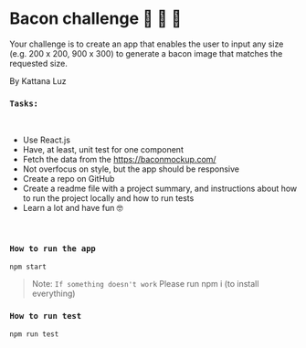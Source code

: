 # Bacon challenge 🥓 🥓 🥓

Your challenge is to create an app that enables the user to input any size (e.g. 200 x 200, 900 x 300) to generate a bacon image that matches the requested size.

By Kattana Luz

### `Tasks:`

<br>

- Use React.js
- Have, at least, unit test for one component
- Fetch the data from the https://baconmockup.com/
- Not overfocus on style, but the app should be responsive
- Create a repo on GitHub
- Create a readme file with a project summary, and instructions about how to run the project locally and how to run tests
- Learn a lot and have fun 🤓

<br>

### `How to run the app`

```sh
npm start
```

> Note: `If something doesn't work` Please run npm i (to install everything)

### `How to run test`

```
npm run test
```
